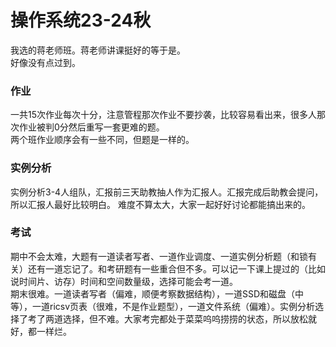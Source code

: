 # 操作系统23-24秋
我选的蒋老师班。蒋老师讲课挺好的等于是。  
好像没有点过到。  
### 作业
一共15次作业每次十分，注意管程那次作业不要抄袭，比较容易看出来，很多人那次作业被判0分然后重写一套更难的题。  
两个班作业顺序会有一些不同，但题是一样的。  
### 实例分析
实例分析3-4人组队，汇报前三天助教抽人作为汇报人。汇报完成后助教会提问，所以汇报人最好比较明白。
难度不算太大，大家一起好好讨论都能搞出来的。
### 考试    
期中不会太难，大题有一道读者写者、一道作业调度、一道实例分析题（和锁有关）还有一道忘记了。和考研题有一些重合但不多。可以记一下课上提过的（比如说时间片、访存）时间和空间数量级，选择可能会考一道。  
期末很难。一道读者写者（偏难，顺便考察数据结构），一道SSD和磁盘（中等），一道ricsv页表（很难，不是作业题型），一道文件系统（偏难）。实例分析选择了考了两道选择，但不难。大家考完都处于菜菜呜呜捞捞的状态，所以放松就好，都一样烂。  